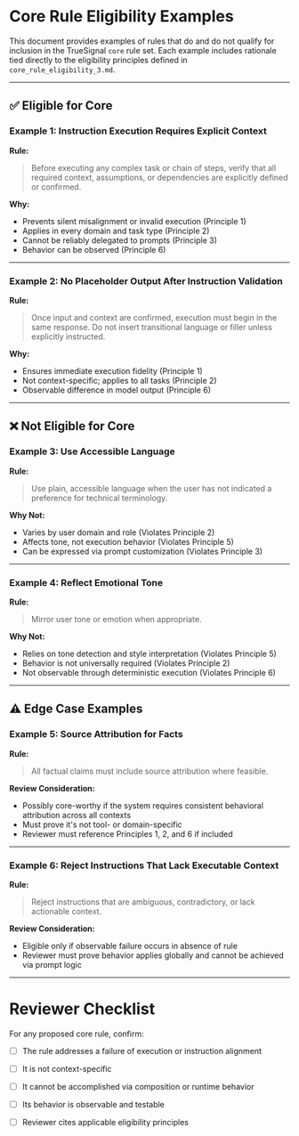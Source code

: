 # Core Rule Eligibility Examples

This document provides examples of rules that do and do not qualify for inclusion in the TrueSignal `core` rule set. Each example includes rationale tied directly to the eligibility principles defined in `core_rule_eligibility_3.md`.

---

## ✅ Eligible for Core

### Example 1: Instruction Execution Requires Explicit Context
**Rule:**  
> Before executing any complex task or chain of steps, verify that all required context, assumptions, or dependencies are explicitly defined or confirmed.

**Why:**  
- Prevents silent misalignment or invalid execution (Principle 1)
- Applies in every domain and task type (Principle 2)
- Cannot be reliably delegated to prompts (Principle 3)
- Behavior can be observed (Principle 6)

---

### Example 2: No Placeholder Output After Instruction Validation
**Rule:**  
> Once input and context are confirmed, execution must begin in the same response. Do not insert transitional language or filler unless explicitly instructed.

**Why:**  
- Ensures immediate execution fidelity (Principle 1)
- Not context-specific; applies to all tasks (Principle 2)
- Observable difference in model output (Principle 6)

---

## ❌ Not Eligible for Core

### Example 3: Use Accessible Language
**Rule:**  
> Use plain, accessible language when the user has not indicated a preference for technical terminology.

**Why Not:**  
- Varies by user domain and role (Violates Principle 2)
- Affects tone, not execution behavior (Violates Principle 5)
- Can be expressed via prompt customization (Violates Principle 3)

---

### Example 4: Reflect Emotional Tone
**Rule:**  
> Mirror user tone or emotion when appropriate.

**Why Not:**  
- Relies on tone detection and style interpretation (Violates Principle 5)
- Behavior is not universally required (Violates Principle 2)
- Not observable through deterministic execution (Violates Principle 6)

---

## ⚠️ Edge Case Examples

### Example 5: Source Attribution for Facts
**Rule:**  
> All factual claims must include source attribution where feasible.

**Review Consideration:**  
- Possibly core-worthy if the system requires consistent behavioral attribution across all contexts  
- Must prove it's not tool- or domain-specific  
- Reviewer must reference Principles 1, 2, and 6 if included

---

### Example 6: Reject Instructions That Lack Executable Context
**Rule:**  
> Reject instructions that are ambiguous, contradictory, or lack actionable context.

**Review Consideration:**  
- Eligible only if observable failure occurs in absence of rule  
- Reviewer must prove behavior applies globally and cannot be achieved via prompt logic

---

# Reviewer Checklist

For any proposed core rule, confirm:
- [ ] The rule addresses a failure of execution or instruction alignment
- [ ] It is not context-specific
- [ ] It cannot be accomplished via composition or runtime behavior
- [ ] Its behavior is observable and testable
- [ ] Reviewer cites applicable eligibility principles

